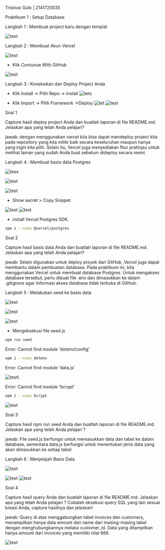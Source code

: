 Trisinus Gulo | 2141720035

Praktikum 1 : Setup Database

Langkah 1 : Membuat project baru dengan templat

![test](img/Praktikum1.png)

Langkah 2 : Membuat Akun Vercel

![test](img/praktukum1_Langkah2.png)

- Klik Contunue With GitHub

![test](img/praktukum1_Langkah2_.png)

Langkah 3 : Koneksikan dan Deploy Project Anda

- Klik Install -> Pilih Repo -> Install
![tets](img/praktukum1_Langkah3.png)

- Klik Import -> Pilih Framework ->Deploy
![tet](img/praktukum1_Langkah3_.png)
![test](img/praktukum1_Langkah3+.png)

Soal 1 

Capture hasil deploy project Anda dan buatlah laporan di file README.md. Jelaskan apa yang telah Anda pelajari?

jawab:
dengan menggunakan varcel kita bisa dapat mendeploy project kita pada repository yang kita miliki baik secara keseluruhan maupun hanya yang ingin kita pilih. Selain itu, Vercel juga menyediakan fitur pratinjau untuk melihat laman yang sudah Anda buat sebelum dideploy secara resmi.

Langkah 4 : Membuat basis data Postgres

![tess](img/praktukum1_Langkah4.png)

![test](img/praktukum1_Langkah4_.png)

![test](img/praktukum1_Langkah4+.png)

- Show secret > Copy Snippet

![test](img/praktukum1_Langkah4-.png)
![test](img/praktukum1_Langkah4_4.png)

-  install Vercel Postgres SDK.
```bash
npm i --save @vercel/postgres
```

Soal 2

Capture hasil basis data Anda dan buatlah laporan di file README.md. Jelaskan apa yang telah Anda pelajari?

jawab:
Selain digunakan untuk deploy proyek dari GitHub, Vercel juga dapat membantu dalam pembuatan database. Pada praktikum ini, kita menggunakan Vercel untuk membuat database Postgres. Untuk mengakses database tersebut, perlu dibuat file .env dan dimasukkan ke dalam .gitignore agar informasi akses database tidak terbuka di GitHub.

Langkah 5 : Melakukan seed ke basis data

![test](img/praktukum1_Langkah5_.png)

![test](img/praktukum1_Langkah5+.png)

![test](img/praktukum1_Langkah5.png)

-  Mengeksekusi file seed.js
```bash 
npm run seed
```
Error: Cannot find module 'dotenv/config'
```bash
npm i --save dotenv
```

Error: Cannot find module 'data.js'

![test](img/praktukum1_Langkah5-.png)\

Error: Cannot find module 'bcrypt'
```bash
npm i --save bcrypt
```
![test](img/praktukum1_Langkah5_1.png)

Soal 3

Capture hasil npm run seed Anda dan buatlah laporan di file README.md. Jelaskan apa yang telah Anda pelajari ?

jawab:
File seed.js berfungsi untuk memasukkan data dan tabel ke dalam database, sementara data.js berfungsi untuk menentukan jenis data yang akan dimasukkan ke setiap tabel.

Langkah 6 : Menjelajah Basis Data

![test](img/praktukum1_Langkah6.png)

![test](img/praktukum1_Langkah6_.png)
![test](img/praktukum1_Langkah6+.png)

Soal 4

Capture hasil query Anda dan buatlah laporan di file README.md. Jelaskan apa yang telah Anda pelajari ? Cobalah eksekusi query SQL yang lain sesuai kreasi Anda, capture hasilnya dan jelaskan!

jawab:
Query di atas menggabungkan tabel invoices dan customers, menampilkan hanya data amount dan name dari masing-masing tabel dengan menghubungkannya melalui customer_id. Data yang ditampilkan hanya amount dari invoices yang memiliki nilai 666.

![test](img/praktukum1_Langkah7.png)




